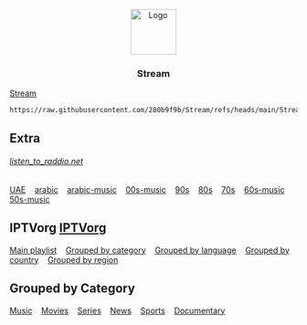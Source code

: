 <!-- PROJECT LOGO -->
<br />
<div align="center">
  <a href="https://280b9f9b.github.io/Stream/">
    <img src="https://280b9f9b.github.io/IPTV/Resource/main.png" alt="Logo" width="80" height="80">
  </a>

<h3 align="center">Stream</h3>
</div>

[Stream](https://280b9f9b.github.io/Stream/)

   ```
   https://raw.githubusercontent.com/280b9f9b/Stream/refs/heads/main/Stream/Stream.m3u8
   ```


## Extra 
###### [listen_to_raddio.net](https://github.com/junguler/listen_to_raddio.net/tree/main?tab=readme-ov-file)

[UAE](https://280b9f9b.github.io/IPTVList/Radio/united-arab-emirates.html) &nbsp;&nbsp; [arabic](https://280b9f9b.github.io/IPTVList/Radio/arabic.html) &nbsp;&nbsp; [arabic-music](https://280b9f9b.github.io/IPTVList/Radio/arabic-music.html) &nbsp;&nbsp; [00s-music](https://280b9f9b.github.io/IPTVList/Radio/00s-music.html) &nbsp;&nbsp; [90s](https://280b9f9b.github.io/IPTVList/Radio/90s.html) &nbsp;&nbsp; [80s](https://280b9f9b.github.io/IPTVList/Radio/80s.html) &nbsp;&nbsp; [70s](https://280b9f9b.github.io/IPTVList/Radio/70s.html) &nbsp;&nbsp; [60s-music](https://280b9f9b.github.io/IPTVList/Radio/60s-music.html) &nbsp;&nbsp; [50s-music](https://280b9f9b.github.io/IPTVList/Radio/50s-music.html)



<!-- GETTING STARTED -->
## IPTVorg [IPTVorg](https://github.com/iptv-org/iptv)

[Main playlist](https://280b9f9b.github.io/IPTVList/List/IPTVorg/Main%20playlist.html) &nbsp;&nbsp; [Grouped by category](https://280b9f9b.github.io/IPTVList/List/IPTVorg/Grouped%20by%20category.html) &nbsp;&nbsp; [Grouped by language](https://280b9f9b.github.io/IPTVList/List/IPTVorg/Grouped%20by%20language.html) &nbsp;&nbsp; [Grouped by country](https://280b9f9b.github.io/IPTVList/List/IPTVorg/Grouped%20by%20country.html) &nbsp;&nbsp; [Grouped by region](https://280b9f9b.github.io/IPTVList/List/IPTVorg/Grouped%20by%20region.html)

<!-- GETTING STARTED -->
## Grouped by Category
[Music](https://280b9f9b.github.io/IPTVList/List/IPTVorg/Category/Music.html) &nbsp;&nbsp; [Movies](https://280b9f9b.github.io/IPTVList/List/IPTVorg/Category/Movies.html) &nbsp;&nbsp; [Series](https://280b9f9b.github.io/IPTVList/List/IPTVorg/Category/Series.html) &nbsp;&nbsp; [News](https://280b9f9b.github.io/IPTVList/List/IPTVorg/Category/News.html) &nbsp;&nbsp; [Sports](https://280b9f9b.github.io/IPTVList/List/IPTVorg/Category/Sports.html) &nbsp;&nbsp; [Documentary](https://280b9f9b.github.io/IPTVList/List/IPTVorg/Category/Documentary.html)
